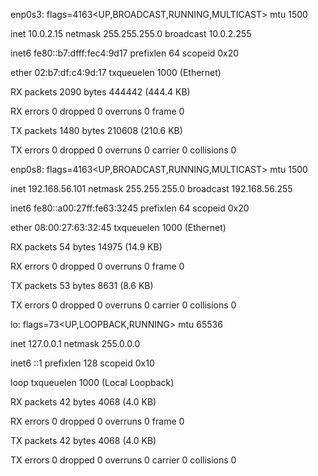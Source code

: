 ﻿enp0s3: flags=4163<UP,BROADCAST,RUNNING,MULTICAST>  mtu 1500

inet 10.0.2.15  netmask 255.255.255.0  broadcast 10.0.2.255

inet6 fe80::b7:dfff:fec4:9d17  prefixlen 64  scopeid 0x20<link>

ether 02:b7:df:c4:9d:17  txqueuelen 1000  (Ethernet)

RX packets 2090  bytes 444442 (444.4 KB)

RX errors 0  dropped 0  overruns 0  frame 0

TX packets 1480  bytes 210608 (210.6 KB)

TX errors 0  dropped 0 overruns 0  carrier 0  collisions 0

enp0s8: flags=4163<UP,BROADCAST,RUNNING,MULTICAST>  mtu 1500

inet 192.168.56.101  netmask 255.255.255.0  broadcast 192.168.56.255

inet6 fe80::a00:27ff:fe63:3245  prefixlen 64  scopeid 0x20<link>

ether 08:00:27:63:32:45  txqueuelen 1000  (Ethernet)

RX packets 54  bytes 14975 (14.9 KB)

RX errors 0  dropped 0  overruns 0  frame 0

TX packets 53  bytes 8631 (8.6 KB)

TX errors 0  dropped 0 overruns 0  carrier 0  collisions 0

lo: flags=73<UP,LOOPBACK,RUNNING>  mtu 65536

inet 127.0.0.1  netmask 255.0.0.0

inet6 ::1  prefixlen 128  scopeid 0x10<host>

loop  txqueuelen 1000  (Local Loopback)

RX packets 42  bytes 4068 (4.0 KB)

RX errors 0  dropped 0  overruns 0  frame 0

TX packets 42  bytes 4068 (4.0 KB)

TX errors 0  dropped 0 overruns 0  carrier 0  collisions 0

